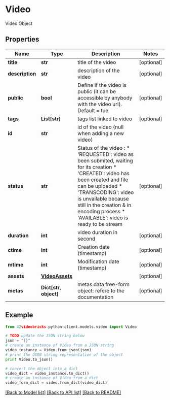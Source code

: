 # Video

Video Object

## Properties
Name | Type | Description | Notes
------------ | ------------- | ------------- | -------------
**title** | **str** | title of the video | [optional] 
**description** | **str** | description of the video | [optional] 
**public** | **bool** | Define if the video is public (it can be accessible by anybody with the video url). Default &#x3D; tue | [optional] 
**tags** | **List[str]** | tags list linked to video | [optional] 
**id** | **str** | id of the video (null when adding a new video) | 
**status** | **str** | Status of the video : * &#39;REQUESTED&#39;: video as been submited, waiting for its creation * &#39;CREATED&#39;: video has been created and file can be uploaded          * &#39;TRANSCODING&#39;: video is unvailable because still in the creation  &amp; in encoding process * &#39;AVAILABLE&#39;: video is ready to be stream | [optional] 
**duration** | **int** | video duration in second | [optional] 
**ctime** | **int** | Creation date (timestamp) | [optional] 
**mtime** | **int** | Modification date (timestamp) | [optional] 
**assets** | [**VideoAssets**](VideoAssets.md) |  | [optional] 
**metas** | **Dict[str, object]** | metas data  free-form object: refere to the documentation | [optional] 

## Example

```python
from 42videobricks-python-client.models.video import Video

# TODO update the JSON string below
json = "{}"
# create an instance of Video from a JSON string
video_instance = Video.from_json(json)
# print the JSON string representation of the object
print Video.to_json()

# convert the object into a dict
video_dict = video_instance.to_dict()
# create an instance of Video from a dict
video_form_dict = video.from_dict(video_dict)
```
[[Back to Model list]](../README.md#documentation-for-models) [[Back to API list]](../README.md#documentation-for-api-endpoints) [[Back to README]](../README.md)


